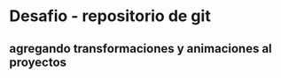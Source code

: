<h1> Desafio - repositorio de git </h1>
<h2> agregando transformaciones y animaciones al proyectos</h2>

